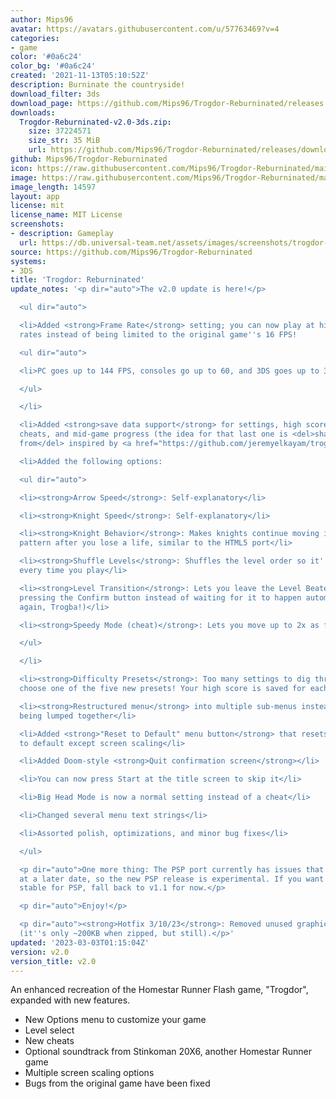 ```yaml
---
author: Mips96
avatar: https://avatars.githubusercontent.com/u/57763469?v=4
categories:
- game
color: '#0a6c24'
color_bg: '#0a6c24'
created: '2021-11-13T05:10:52Z'
description: Burninate the countryside!
download_filter: 3ds
download_page: https://github.com/Mips96/Trogdor-Reburninated/releases
downloads:
  Trogdor-Reburninated-v2.0-3ds.zip:
    size: 37224571
    size_str: 35 MiB
    url: https://github.com/Mips96/Trogdor-Reburninated/releases/download/v2.0/Trogdor-Reburninated-v2.0-3ds.zip
github: Mips96/Trogdor-Reburninated
icon: https://raw.githubusercontent.com/Mips96/Trogdor-Reburninated/main/Trogdor-Reburninated/release-resources/logo_icon_android_48.png
image: https://raw.githubusercontent.com/Mips96/Trogdor-Reburninated/main/Trogdor-Reburninated/release-resources/background_psp.png
image_length: 14597
layout: app
license: mit
license_name: MIT License
screenshots:
- description: Gameplay
  url: https://db.universal-team.net/assets/images/screenshots/trogdor-reburninated/gameplay.png
source: https://github.com/Mips96/Trogdor-Reburninated
systems:
- 3DS
title: 'Trogdor: Reburninated'
update_notes: '<p dir="auto">The v2.0 update is here!</p>

  <ul dir="auto">

  <li>Added <strong>Frame Rate</strong> setting; you can now play at higher frame
  rates instead of being limited to the original game''s 16 FPS!

  <ul dir="auto">

  <li>PC goes up to 144 FPS, consoles go up to 60, and 3DS goes up to 30</li>

  </ul>

  </li>

  <li>Added <strong>save data support</strong> for settings, high scores, unlocked
  cheats, and mid-game progress (the idea for that last one is <del>shamelessly stolen
  from</del> inspired by <a href="https://github.com/jeremyelkayam/trogba">Trogba</a>)</li>

  <li>Added the following options:

  <ul dir="auto">

  <li><strong>Arrow Speed</strong>: Self-explanatory</li>

  <li><strong>Knight Speed</strong>: Self-explanatory</li>

  <li><strong>Knight Behavior</strong>: Makes knights continue moving in a constant
  pattern after you lose a life, similar to the HTML5 port</li>

  <li><strong>Shuffle Levels</strong>: Shuffles the level order so it''s different
  every time you play</li>

  <li><strong>Level Transition</strong>: Lets you leave the Level Beaten screen by
  pressing the Confirm button instead of waiting for it to happen automatically (thanks
  again, Trogba!)</li>

  <li><strong>Speedy Mode (cheat)</strong>: Lets you move up to 2x as fast</li>

  </ul>

  </li>

  <li><strong>Difficulty Presets</strong>: Too many settings to dig through? Just
  choose one of the five new presets! Your high score is saved for each preset.</li>

  <li><strong>Restructured menu</strong> into multiple sub-menus instead of everything
  being lumped together</li>

  <li>Added <strong>"Reset to Default" menu button</strong> that resets all settings
  to default except screen scaling</li>

  <li>Added Doom-style <strong>Quit confirmation screen</strong></li>

  <li>You can now press Start at the title screen to skip it</li>

  <li>Big Head Mode is now a normal setting instead of a cheat</li>

  <li>Changed several menu text strings</li>

  <li>Assorted polish, optimizations, and minor bug fixes</li>

  </ul>

  <p dir="auto">One more thing: The PSP port currently has issues that will be fixed
  at a later date, so the new PSP release is experimental. If you want something more
  stable for PSP, fall back to v1.1 for now.</p>

  <p dir="auto">Enjoy!</p>

  <p dir="auto"><strong>Hotfix 3/10/23</strong>: Removed unused graphics from downloads
  (it''s only ~200KB when zipped, but still).</p>'
updated: '2023-03-03T01:15:04Z'
version: v2.0
version_title: v2.0
---
```

An enhanced recreation of the Homestar Runner Flash game, "Trogdor", expanded with new features.
- New Options menu to customize your game
- Level select
- New cheats
- Optional soundtrack from Stinkoman 20X6, another Homestar Runner game
- Multiple screen scaling options
- Bugs from the original game have been fixed